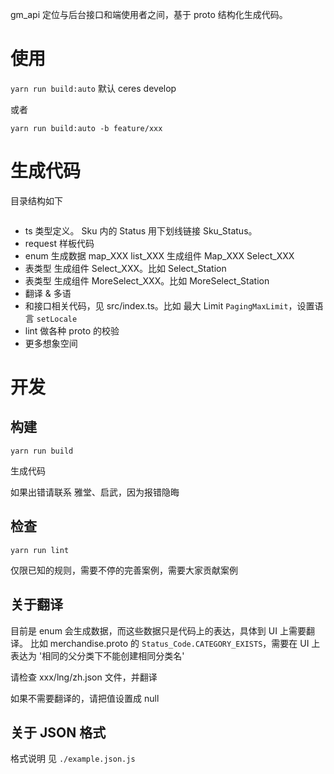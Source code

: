 gm_api 定位与后台接口和端使用者之间，基于 proto 结构化生成代码。

# 使用

`yarn run build:auto` 默认 ceres develop

或者

`yarn run build:auto -b feature/xxx`

# 生成代码

目录结构如下

```text

```

- ts 类型定义。 Sku 内的 Status 用下划线链接 Sku_Status。
- request 样板代码
- enum 生成数据 map_XXX list_XXX 生成组件 Map_XXX Select_XXX
- 表类型 生成组件 Select_XXX。比如 Select_Station
- 表类型 生成组件 MoreSelect_XXX。比如 MoreSelect_Station
- 翻译 & 多语
- 和接口相关代码，见 src/index.ts。比如 最大 Limit `PagingMaxLimit`，设置语言 `setLocale`
- lint 做各种 proto 的校验
- 更多想象空间

# 开发

## 构建

`yarn run build`

生成代码

如果出错请联系 雅堂、启武，因为报错隐晦

## 检查

`yarn run lint`

仅限已知的规则，需要不停的完善案例，需要大家贡献案例

## 关于翻译

目前是 enum 会生成数据，而这些数据只是代码上的表达，具体到 UI 上需要翻译。
比如 merchandise.proto 的 `Status_Code.CATEGORY_EXISTS`，需要在 UI 上表达为 '相同的父分类下不能创建相同分类名'

请检查 xxx/lng/zh.json 文件，并翻译

如果不需要翻译的，请把值设置成 null

## 关于 JSON 格式

格式说明 见 `./example.json.js`
